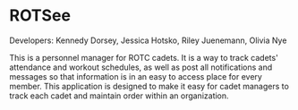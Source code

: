 # ROTSee

Developers: Kennedy Dorsey, Jessica Hotsko, Riley Juenemann, Olivia Nye

This is a personnel manager for ROTC cadets. It is a way to track cadets' attendance and workout schedules, as well as post all notifications and messages so that information is in an easy to access place for every member. This application is designed to make it easy for cadet managers to track each cadet and maintain order within an organization. 
